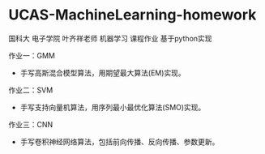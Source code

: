 # UCAS-MachineLearning-homework
国科大 电子学院 叶齐祥老师 机器学习 课程作业 
基于python实现

作业一：GMM
- 手写高斯混合模型算法，用期望最大算法(EM)实现。

作业二：SVM
- 手写支持向量机算法，用序列最小最优化算法(SMO)实现。

作业三：CNN
- 手写卷积神经网络算法，包括前向传播、反向传播、参数更新。
